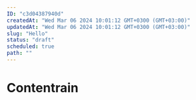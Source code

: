 ```yaml
---
ID: "c3d04387940d"
createdAt: "Wed Mar 06 2024 10:01:12 GMT+0300 (GMT+03:00)"
updatedAt: "Wed Mar 06 2024 10:01:12 GMT+0300 (GMT+03:00)"
slug: "Hello"
status: "draft"
scheduled: true
path: ""
---
```

# Contentrain